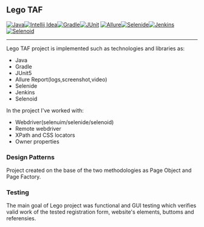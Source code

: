 ## Lego TAF
[![Java](https://fs.getcourse.ru/fileservice/file/download/a/159627/sc/382/h/5bd0eebcc3905821fec61d8c0c44ce8f.png)](https://www.java.com/ru/)[![Intellij Idea](https://fs.getcourse.ru/fileservice/file/download/a/159627/sc/273/h/0e0dd7da86f0500b69c2dba32af2617f.png)](https://www.jetbrains.com/ru-ru/idea/)[![Gradle](https://fs.getcourse.ru/fileservice/file/download/a/159627/sc/226/h/2c70fbe90e3ab7e01bfb0f40377519c1.png)](https://gradle.org/)[![JUnit](https://fs.getcourse.ru/fileservice/file/download/a/159627/sc/163/h/f781569bb3df25f16f9c84d3307fb274.png)](https://junit.org/junit5/)
[![Allure](https://bfs01.getcourse.ru/public/files/159627/244/d044238683b3e8dad15ffb7060ee5c9c.png?e=1601812799&s=8Ri0d-MUmi1m0v2pDwvx4Q)](https://docs.qameta.io/allure/)[![Selenide](https://fs.getcourse.ru/fileservice/file/download/a/159627/sc/179/h/00b2b6a41783dd126ef5b15de31c9e08.png)](https://selenide.org/)[![Jenkins](https://fs.getcourse.ru/fileservice/file/download/a/159627/sc/135/h/54c3bb650bb68d170c809e5c8b1f1620.png)](https://www.jenkins.io/)[![Selenoid](https://fs.getcourse.ru/fileservice/file/download/a/159627/sc/471/h/af8dac704b92a8bcdc35b6bad6e68a0b.png)](https://aerokube.com/selenoid/latest/)
____
Lego TAF project is implemented such as technologies and libraries as:

  - Java
  - Gradle
  - JUnit5
  - Allure Report(logs,screenshot,video)
  - Selenide
  - Jenkins
  - Selenoid
  
In the project I've worked with:

 - Webdriver(selenuim/selenide/selenoid)
 - Remote webdriver
 - XPath and CSS locators
 - Owner properties


###  Design Patterns 
 
Project created on the base of the two methodologies as Page Object and Page Factory.

### Testing 
The main goal of Lego project was functional and GUI testing which verifies valid work of the tested registration form, website's elements, buttoms and referensies.

